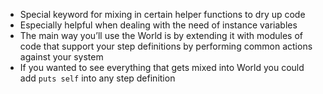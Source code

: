 * Special keyword for mixing in certain helper functions to dry up code
* Especially helpful when dealing with the need of instance variables
* The main way you’ll use the World is by extending it with modules of code that support your step definitions by performing common actions against your system
* If you wanted to see everything that gets mixed into World you could add `puts self` into any step definition